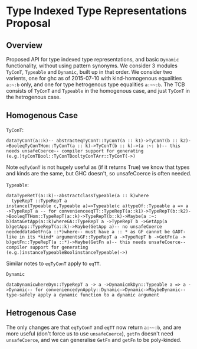 # Type Indexed Type Representations Proposal

## Overview


Proposed API for type indexed type representations, and basic `Dynamic` functionality, without using pattern synonyms.
We consider 3 modules `TyConT`, `Typeable` and `Dynamic`, built up in that order.
We consider two varients, one for ghc as of 2015-07-10 with kind-homogenous equalities `a:~:b` only, and one for type hetrogenous type equalities `a:~~:b`.
The TCB consists of `TyConT` and `Typeable` in the homogenous case, and just `TyConT` in the hetrogenous case.

## Homogenous Case

`TyConT`:

```
dataTyConT(a::k)-- abstracteqTyConT::TyConT(a :: k1)->TyConT(b :: k2)->BooleqTyConTHom::TyConT(a :: k)->TyConT(b :: k)->(a :~: b)-- this needs unsafeCoerce-- compiler support for generating (e.g.)tyConTBool::TyConTBooltyConTArr::TyConT(->)
```


Note `eqTyConT` is not hugely useful as (if it returns True) we know that types and kinds are the same, but GHC doesn't, so unsafeCoerce is often needed.

`Typeable`:

```
dataTypeRetT(a::k)--abstractclassTypeable(a :: k)where
  typeRepT ::TypeRepT a
instance(Typeable c,Typeable a)=>Typeable(c a)typeOf::Typeable a => a ->TypeRepT a -- for convenienceeqTT::TypeRepT(a::k1)->TypeRepT(b::k2)->BooleqTTHom::TypeRepT(a::k)->TypeRepT(b::k)->Maybe(a :~: b)dataGetApp(a::k)whereGA::TypeRepT a ->TypeRepT b ->GetApp(a b)getApp::TypeRepT(a::k)->Maybe(GetApp a)-- no unsafeCoerce neededdataGetFn(a ::*)where-- must have a :: * as GF cannot be GADT-like in its *kind* argumentsGF::TypeRepT a ->TypeRepT b ->GetFn(a -> b)getFn::TypeRepT(a ::*)->Maybe(GetFn a)-- this needs unsafeCoerce-- compiler support for generating (e.g.)instanceTypeableBoolinstanceTypeable(->)
```


Similar notes to `eqTyConT` apply to `eqTT`.

`Dynamic`

```
dataDynamicwhereDyn::TypeRepT a -> a ->DynamicmkDyn::Typeable a => a ->Dynamic-- for conveniencedynApply::Dynamic->Dynamic->MaybeDynamic-- type-safely apply a dynamic function to a dynamic argument
```

## Hetrogenous Case


The only changes are that `eqTyConT` and `eqTT` now return `a:~~:b`, and are more useful (don't force us to use `unsafeCoerce`), `getFn` doesn't need `unsafeCoerce`, and we can generalise `GetFn` and `getFn` to be poly-kinded.
